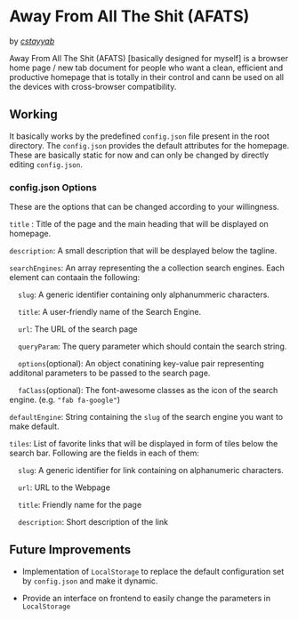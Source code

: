# Away From All The Shit (AFATS)

by *[cstayyab](https://github.com/cstayyab)*

Away From All The Shit (AFATS) [basically designed for myself] is a browser home page / new tab document for people who want a clean, efficient and productive homepage that is totally in their control and cann be used on all the devices with cross-browser compatibility.

## Working

It basically works by the predefined `config.json` file present in the root directory. The `config.json` provides the default attributes for the homepage. These are basically static for now and can only be changed by directly editing `config.json`.  

### config.json Options

These are the options that can be changed according to your willingness.

`title` : Title of the page and the main heading that will be displayed on homepage.

`description`: A small description that will be desplayed below the tagline.

`searchEngines`: An array representing the a collection search engines. Each element can contaain the following:

&nbsp;&nbsp;&nbsp;&nbsp;`slug`: A generic identifier containing only alphanummeric characters.

&nbsp;&nbsp;&nbsp;&nbsp;`title`: A user-friendly name of the Search Engine.

&nbsp;&nbsp;&nbsp;&nbsp;`url`: The URL of the search page

&nbsp;&nbsp;&nbsp;&nbsp;`queryParam`: The query parameter which should contain the search string.

&nbsp;&nbsp;&nbsp;&nbsp;`options`(optional): An object conatining key-value pair representing additonal parameters to be passed to the search page.

&nbsp;&nbsp;&nbsp;&nbsp;`faClass`(optional): The font-awesome classes as the icon of the search engine. (e.g. `"fab fa-google"`)

`defaultEngine`: String containing the `slug` of the search engine you want to make default.

`tiles`: List of favorite links that will be displayed in form of tiles below the search bar. Following are the fields in each of them:

&nbsp;&nbsp;&nbsp;&nbsp;`slug`: A generic identifier for link containing on alphanumeric characters.

&nbsp;&nbsp;&nbsp;&nbsp;`url`: URL to the Webpage

&nbsp;&nbsp;&nbsp;&nbsp;`title`: Friendly name for the page

&nbsp;&nbsp;&nbsp;&nbsp;`description`: Short description of the link

## Future Improvements

* Implementation of `LocalStorage` to replace the default configuration set by `config.json` and make it dynamic.

* Provide an interface on frontend to easily change the parameters in `LocalStorage`
